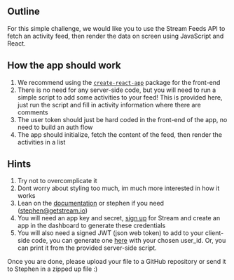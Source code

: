 ## Outline
For this simple challenge, we would like you to use the Stream Feeds API to fetch an activity feed, then render the data on screen using JavaScript and React. 

## How the app should work
1. We recommend using the [`create-react-app`](https://create-react-app.dev/) package for the front-end
2. There is no need for any server-side code, but you will need to run a simple script to add some activities to your feed! This is provided here, just run the script and fill in activity information where there are comments
3. The user token should just be hard coded in the front-end of the app, no need to build an auth flow
4. The app should initialize, fetch the content of the feed, then render the activities in a list

## Hints
1. Try not to overcomplicate it
2. Dont worry about styling too much, im much more interested in how it works 
3. Lean on the [documentation](https://getstream.io/activity-feeds/docs/node/?language=javascript) or stephen if you need (stephen@getstream.io) 
4. You will need an app key and secret, [sign up](https://getstream.io/try-for-free/) for Stream and create an app in the dashboard to generate these credentials
5. You will also need a signed JWT (json web token) to add to your client-side code, you can generate one [here](https://getstream.io/chat/docs/node/token_generator/?language=javascript) with your chosen user_id. Or, you can print it from the provided server-side script.

Once you are done, please upload your file to a GitHub repository or send it to Stephen in a zipped up file :) 
